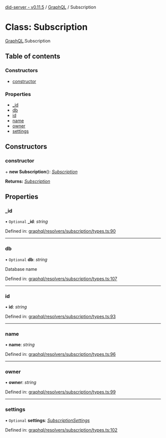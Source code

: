 [did-server - v0.11.5](../README.md) / [GraphQL](../modules/graphql.md) / Subscription

# Class: Subscription

[GraphQL](../modules/graphql.md).Subscription

## Table of contents

### Constructors

- [constructor](graphql.subscription.md#constructor)

### Properties

- [\_id](graphql.subscription.md#_id)
- [db](graphql.subscription.md#db)
- [id](graphql.subscription.md#id)
- [name](graphql.subscription.md#name)
- [owner](graphql.subscription.md#owner)
- [settings](graphql.subscription.md#settings)

## Constructors

### constructor

\+ **new Subscription**(): [*Subscription*](graphql.subscription.md)

**Returns:** [*Subscription*](graphql.subscription.md)

## Properties

### \_id

• `Optional` **\_id**: *string*

Defined in: [graphql/resolvers/subscription/types.ts:90](https://github.com/Puzzlepart/did/blob/dev/server/graphql/resolvers/subscription/types.ts#L90)

___

### db

• `Optional` **db**: *string*

Database name

Defined in: [graphql/resolvers/subscription/types.ts:107](https://github.com/Puzzlepart/did/blob/dev/server/graphql/resolvers/subscription/types.ts#L107)

___

### id

• **id**: *string*

Defined in: [graphql/resolvers/subscription/types.ts:93](https://github.com/Puzzlepart/did/blob/dev/server/graphql/resolvers/subscription/types.ts#L93)

___

### name

• **name**: *string*

Defined in: [graphql/resolvers/subscription/types.ts:96](https://github.com/Puzzlepart/did/blob/dev/server/graphql/resolvers/subscription/types.ts#L96)

___

### owner

• **owner**: *string*

Defined in: [graphql/resolvers/subscription/types.ts:99](https://github.com/Puzzlepart/did/blob/dev/server/graphql/resolvers/subscription/types.ts#L99)

___

### settings

• `Optional` **settings**: [*SubscriptionSettings*](graphql.subscriptionsettings.md)

Defined in: [graphql/resolvers/subscription/types.ts:102](https://github.com/Puzzlepart/did/blob/dev/server/graphql/resolvers/subscription/types.ts#L102)

